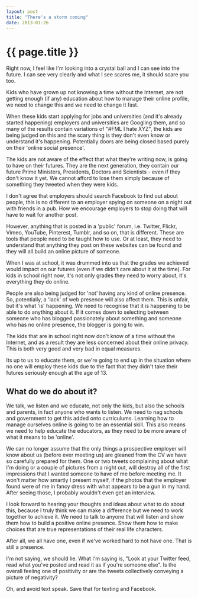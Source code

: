 ```yaml
---
layout: post
title: "There's a storm coming"
date: 2013-01-26
---
```


# {{ page.title }}

Right now, I feel like I'm looking into a crystal ball and I can see into the future. I can see very clearly and what I see scares me, it should scare you too.

Kids who have grown up not knowing a time without the Internet, are not getting enough (if any) education about how to manage their online profile, we need to change this and we need to change it fast.

When these kids start applying for jobs and universities (and it's already started happening) employers and universities are Googling them, and so many of the results contain variations of "#FML I hate XYZ", the kids are being judged on this and the scary thing is they don't even know or understand it's happening. Potentially doors are being closed based purely on their 'online social presence'.

The kids are not aware of the effect that what they're writing now, is going to have on their futures. They are the next generation, they contain our future Prime Ministers, Presidents, Doctors and Scientists - even if they don't know it yet. We cannot afford to lose them simply because of something they tweeted when they were kids.

I don't agree that employers should search Facebook to find out about people, this is no different to an employer spying on someone on a night out with friends in a pub. How we encourage employers to stop doing that will have to wait for another post.

However, anything that is posted in a 'public' forum, i.e. Twitter, Flickr, Vimeo, YouTube, Pinterest, Tumblr, and so on, that is different. These are tools that people need to be taught how to use. Or at least, they need to understand that anything they post on these websites can be found and they will all build an online picture of someone. 

When I was at school, it was drummed into us that the grades we achieved would impact on our futures (even if we didn't care about it at the time). For kids in school right now, it's not only grades they need to worry about, it's everything they do online.

People are also being judged for 'not' having any kind of online presence. So, potentially, a 'lack' of web presence will also affect them. This is unfair, but it's what 'is' happening. We need to recognise that it is happening to be able to do anything about it. If it comes down to selecting between someone who has blogged passionately about something and someone who has no online presence, the blogger is going to win.

The kids that are in school right now don't know of a time without the Internet, and as a result they are less concerned about their online privacy. This is both very good and very bad in equal measures.

Its up to us to educate them, or we're going to end up in the situation where no one will employ these kids due to the fact that they didn't take their futures seriously enough at the age of 13.

## What do we do about it?
We talk, we listen and we educate, not only the kids, but also the schools and parents, in fact anyone who wants to listen. We need to nag schools and government to get this added onto curriculums. Learning how to manage ourselves online is going to be an essential skill. This also means we need to help educate the educators, as they need to be more aware of what it means to be 'online'.

We can no longer assume that the only things a prospective employer will know about us (before ever meeting us) are gleaned from the CV we have so carefully prepared for them. One or two tweets complaining about what I'm doing or a couple of pictures from a night out, will destroy all of the first impressions that I wanted someone to have of me before meeting me. It won't matter how smartly I present myself, if the photos that the employer found were of me in fancy dress with what appears to be a gun in my hand. After seeing those, I probably wouldn't even get an interview.

I look forward to hearing your thoughts and ideas about what to do about this, because I truly think we can make a difference but we need to work together to achieve it. We need to talk to anyone that will listen and show them how to build a positive online presence. Show them how to make choices that are true representations of their real life characters.

After all, we all have one, even if we've worked hard to not have one. That is still a presence.

I'm not saying, we should lie. What I'm saying is, "Look at your Twitter feed, read what you've posted and read it as if you're someone else". Is the overall feeling one of positivity or are the tweets collectively conveying a picture of negativity?

Oh, and avoid text speak. Save that for texting and Facebook. 
